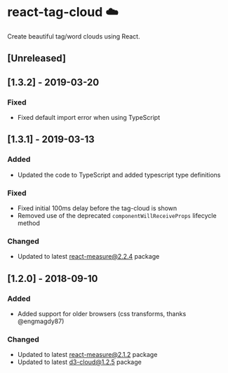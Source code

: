 # react-tag-cloud ☁️

Create beautiful tag/word clouds using React.

## [Unreleased]

## [1.3.2] - 2019-03-20

### Fixed

- Fixed default import error when using TypeScript

## [1.3.1] - 2019-03-13

### Added

- Updated the code to TypeScript and added typescript type definitions

### Fixed

- Fixed initial 100ms delay before the tag-cloud is shown
- Removed use of the deprecated `componentWillReceiveProps` lifecycle method

### Changed

- Updated to latest react-measure@2.2.4 package

## [1.2.0] - 2018-09-10

### Added

- Added support for older browsers (css transforms, thanks @engmagdy87)

### Changed

- Updated to latest react-measure@2.1.2 package
- Updated to latest d3-cloud@1.2.5 package
